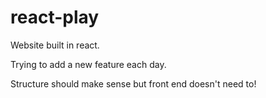 # react-play

Website built in react.

Trying to add a new feature each day.

Structure should make sense but front end doesn't need to!
